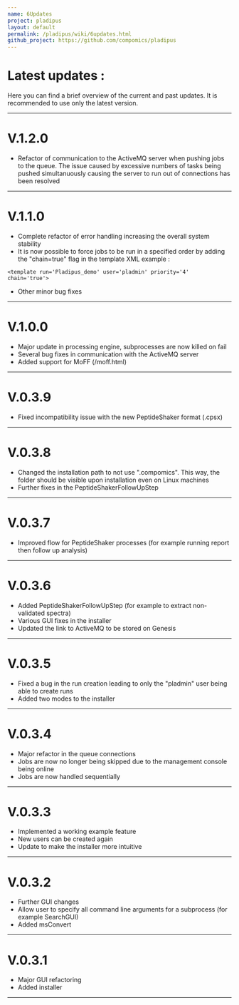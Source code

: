 ```yaml
---
name: 6Updates
project: pladipus
layout: default
permalink: /pladipus/wiki/6updates.html
github_project: https://github.com/compomics/pladipus
---
```


# Latest updates : 

Here you can find a brief overview of the current and past updates. It is recommended to use only the latest version.

----

# V.1.2.0

* Refactor of communication to the ActiveMQ server when pushing jobs to the queue. The issue caused by excessive numbers of tasks being pushed simultanuously causing the server to run out of connections has been resolved

----

# V.1.1.0

* Complete refactor of error handling increasing the overall system stability
* It is now possible to force jobs to be run in a specified order by adding the "chain=true" flag in the template XML 
example : 

```
<template run='Pladipus_demo' user='pladmin' priority='4' chain='true'>
```

* Other minor bug fixes

----

# V.1.0.0

* Major update in processing engine, subprocesses are now killed on fail
* Several bug fixes in communication with the ActiveMQ server
* Added support for MoFF (/moff.html)

----

# V.0.3.9

* Fixed incompatibility issue with the new PeptideShaker format (.cpsx)

----

# V.0.3.8

* Changed the installation path to not use ".compomics". This way, the folder should be visible upon installation even on Linux machines
* Further fixes in the PeptideShakerFollowUpStep 

----

# V.0.3.7

* Improved flow for PeptideShaker processes (for example running report then follow up analysis)

----

# V.0.3.6

* Added PeptideShakerFollowUpStep (for example to extract non-validated spectra)
* Various GUI fixes in the installer
* Updated the link to ActiveMQ to be stored on Genesis

----

# V.0.3.5

* Fixed a bug in the run creation leading to only the "pladmin" user being able to create runs
* Added two modes to the installer 

----

# V.0.3.4

* Major refactor in the queue connections 
* Jobs are now no longer being skipped due to the management console being online
* Jobs are now handled sequentially

----

# V.0.3.3

* Implemented a working example feature 
* New users can be created again
* Update to make the installer more intuitive

----

# V.0.3.2

* Further GUI changes
* Allow user to specify all command line arguments for a subprocess (for example SearchGUI)
* Added msConvert 

----

# V.0.3.1

* Major GUI refactoring
* Added installer

----
